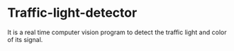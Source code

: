 # Traffic-light-detector
It is a real time computer vision program to detect the traffic light and color of its signal.
